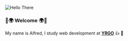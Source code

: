 ![Hello There]("https://giphy.com/embed/3ornk57KwDXf81rjWM".gif)
### :dizzy::earth_africa: Welcome :earth_africa::dizzy:

My name is Alfred, I study web development at [**YRGO**](https://www.yrgo.se/utbildningar/webbutvecklare/ "YRGO") :+1: :seedling: 
